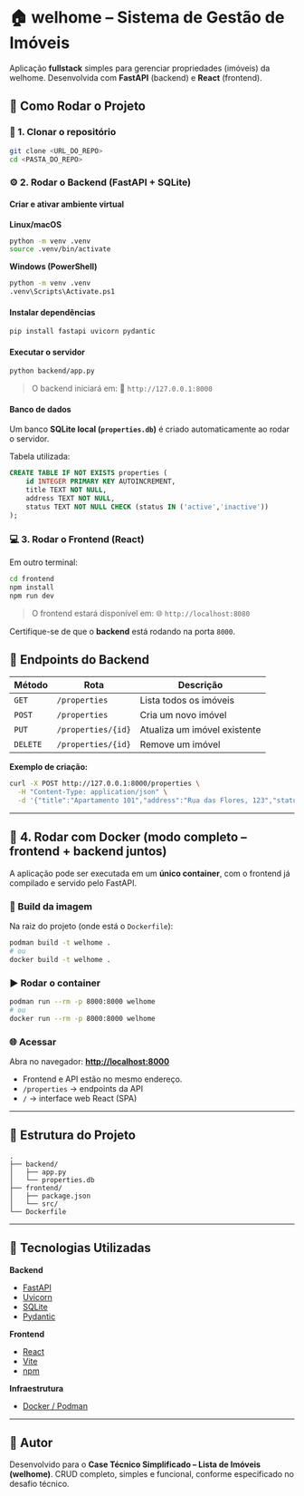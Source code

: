 # 🏠 welhome – Sistema de Gestão de Imóveis

Aplicação **fullstack** simples para gerenciar propriedades (imóveis) da welhome.
Desenvolvida com **FastAPI** (backend) e **React** (frontend).

## 🚀 Como Rodar o Projeto

### 🧩 1. Clonar o repositório

```bash
git clone <URL_DO_REPO>
cd <PASTA_DO_REPO>
```

### ⚙️ 2. Rodar o Backend (FastAPI + SQLite)

#### Criar e ativar ambiente virtual

**Linux/macOS**

```bash
python -m venv .venv
source .venv/bin/activate
```

**Windows (PowerShell)**

```bash
python -m venv .venv
.venv\Scripts\Activate.ps1
```

#### Instalar dependências

```bash
pip install fastapi uvicorn pydantic
```

#### Executar o servidor

```bash
python backend/app.py
```

> O backend iniciará em:
> 📍 `http://127.0.0.1:8000`

#### Banco de dados

Um banco **SQLite local (`properties.db`)** é criado automaticamente ao rodar o servidor.

Tabela utilizada:

```sql
CREATE TABLE IF NOT EXISTS properties (
    id INTEGER PRIMARY KEY AUTOINCREMENT,
    title TEXT NOT NULL,
    address TEXT NOT NULL,
    status TEXT NOT NULL CHECK (status IN ('active','inactive'))
);
```

### 💻 3. Rodar o Frontend (React)

Em outro terminal:

```bash
cd frontend
npm install
npm run dev
```

> O frontend estará disponível em:
> 🌐 `http://localhost:8080`

Certifique-se de que o **backend** está rodando na porta `8000`.

## 🧭 Endpoints do Backend

| Método   | Rota               | Descrição                    |
| -------- | ------------------ | ---------------------------- |
| `GET`    | `/properties`      | Lista todos os imóveis       |
| `POST`   | `/properties`      | Cria um novo imóvel          |
| `PUT`    | `/properties/{id}` | Atualiza um imóvel existente |
| `DELETE` | `/properties/{id}` | Remove um imóvel             |

**Exemplo de criação:**

```bash
curl -X POST http://127.0.0.1:8000/properties \
  -H "Content-Type: application/json" \
  -d '{"title":"Apartamento 101","address":"Rua das Flores, 123","status":"active"}'
```

---

## 🐳 4. Rodar com Docker (modo completo – frontend + backend juntos)

A aplicação pode ser executada em um **único container**, com o frontend já compilado e servido pelo FastAPI.

### 🧱 Build da imagem

Na raiz do projeto (onde está o `Dockerfile`):

```bash
podman build -t welhome .
# ou
docker build -t welhome .
```

### ▶️ Rodar o container

```bash
podman run --rm -p 8000:8000 welhome
# ou
docker run --rm -p 8000:8000 welhome
```

### 🌐 Acessar

Abra no navegador:
**[http://localhost:8000](http://localhost:8000)**

- Frontend e API estão no mesmo endereço.
- `/properties` → endpoints da API
- `/` → interface web React (SPA)

---

## 🧱 Estrutura do Projeto

```
.
├── backend/
│   ├── app.py
│   └── properties.db
├── frontend/
│   ├── package.json
│   └── src/
└── Dockerfile
```

---

## 🧰 Tecnologias Utilizadas

**Backend**

- [FastAPI](https://fastapi.tiangolo.com/)
- [Uvicorn](https://www.uvicorn.org/)
- [SQLite](https://www.sqlite.org/)
- [Pydantic](https://docs.pydantic.dev/)

**Frontend**

- [React](https://react.dev/)
- [Vite](https://vitejs.dev/)
- [npm](https://www.npmjs.com/)

**Infraestrutura**

- [Docker / Podman](https://www.docker.com/)

---

## 🧩 Autor

Desenvolvido para o **Case Técnico Simplificado – Lista de Imóveis (welhome)**.
CRUD completo, simples e funcional, conforme especificado no desafio técnico.
